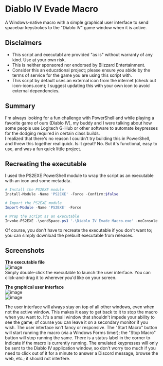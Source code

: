 # Diablo IV Evade Macro  
A Windows-native macro with a simple graphical user interface to send spacebar keystrokes to the "Diablo IV" game window when it is active.  
  
## Disclaimers  
  - This script and executabl are provided "as is" without warranty of any kind. Use at your own risk.  
  - This is neither sponsored nor endorsed by Blizzard Entertainment.  
  - Consider this an educational project; please ensure you abide by the terms of service for the game you are using this script with.  
  - This script by default uses an external icon from the internet (check out icon-icons.com); I suggest updating this with your own icon to avoid external dependencies.  
  
## Summary  
I'm always looking for a fun challenge with PowerShell and while playing a favorite game of ours (Diablo IV), my buddy and I were talking about how some people use Logitech G-Hub or other software to automate keypresses for the dodging required in certain class builds.  
I realized that there's no reason I couldn't try building this in PowerShell, and threw this together real quick. Is it great? No. But it's functional, easy to use, and was a fun quick little project.  
  
## Recreating the executable  
I used the PS2EXE PowerShell module to wrap the script as an executable with an icon and some metadata.

```PowerShell
# Install the PS2EXE module
Install-Module -Name 'PS2EXE' -Force -Confirm:$false

# Import the PS2EXE module
Import-Module -Name 'PS2EXE' -Force

# Wrap the script as an executable
Invoke-PS2EXE .\sendSpace.ps1 '.\Diablo IV Evade Macro.exe' -noConsole -iconFile 'C:\path\to\your\icon\file' -title 'Diablo IV Evade Macro' -description 'A macro to send spacebar keystrokes to the Diablo IV game window when it is active.' -version '0.1' -company 'your name'
```

Of course, you don't have to recreate the executable if you don't want to; you can simply download the prebuilt executable from releases.  
  
## Screenshots  
__The executable file__  
![image](https://github.com/user-attachments/assets/c0be94fe-ab2f-481a-8ef1-fb4301e54248)  
Simply double-click the executable to launch the user interface. You can click-and-drag it to wherever you'd like on your screen.

__The graphical user interface__  
![image](https://github.com/user-attachments/assets/faa28953-a049-4def-b017-7bc3875a25f2)  
![image](https://github.com/user-attachments/assets/19c31c78-0816-4d35-9a77-8a3cf1f80199)  
  
The user interface will always stay on top of all other windows, even when not the active window. This makes it easy to get back to it to stop the macro when you want to. It's a small window that shouldn't impede your ability to see the game; of course you can leave it on a secondary monitor if you wish.
The user interface isn't fancy or responsive. The "Start Macro" button will start running the macro (via a Windows Forms timer); the "Stop Macro" button will stop running the same. There is a status label in the corner to indicate if the macro is currently running.
The emulated keypresses will only be sent to the Diablo IV application window, so don't worry too much if you need to click out of it for a minute to answer a Discord message, browse the web, etc.; it should not interfere.
